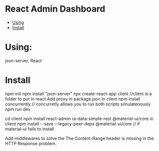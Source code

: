 # React Admin Dashboard

- [Using](#Using)
- [Install](#Install)

# Using:

json-server,
React

# Install

npm init
npm install "json-server"
npx create-react-app client //client is a folder to put in react
Add proxy in package.json in client
npm install concurrently // concurretly allows you to run both scripts simulatenously
npm run dev

cd client
npm install react-admin ra-data-simple-rest @material-ui/core in client
npm install --save --legacy-peer-deps @material-ui/core // if  material-ui fails to install

Add middlewares to solve the The Content-Range header is missing in the HTTP Response problem. 


